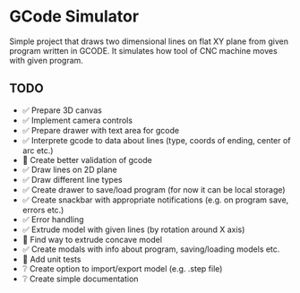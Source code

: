# GCode Simulator

Simple project that draws two dimensional lines on flat XY plane from given program written in GCODE.
It simulates how tool of CNC machine moves with given program.

## TODO

- ✅ Prepare 3D canvas
- ✅ Implement camera controls
- ✅ Prepare drawer with text area for gcode
- ✅ Interprete gcode to data about lines (type, coords of ending, center of arc etc.)
- 🚧 Create better validation of gcode
- ✅ Draw lines on 2D plane
- ✅ Draw different line types
- ✅ Create drawer to save/load program (for now it can be local storage)
- ✅ Create snackbar with appropriate notifications (e.g. on program save, errors etc.)
- ✅ Error handling
- ✅ Extrude model with given lines (by rotation around X axis)
- 🐛 Find way to extrude concave model
- ✅ Create modals with info about program, saving/loading models etc.
- 🚧 Add unit tests
- ❔ Create option to import/export model (e.g. .step file)
- ❔ Create simple documentation
